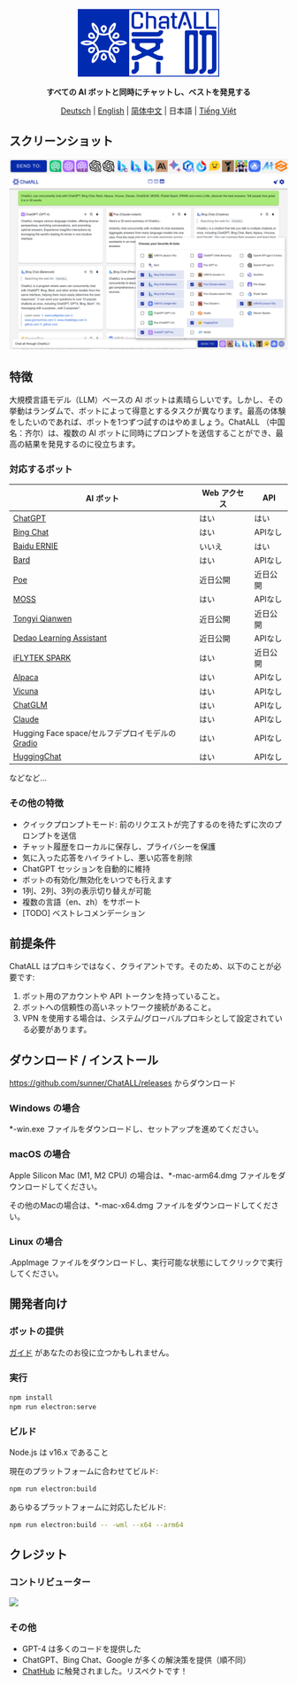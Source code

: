<div align="center">
  <img src="src/assets/logo-cover.png" width=256></img>
  <p><strong>すべての AI ボットと同時にチャットし、ベストを発見する</strong></p>

[Deutsch](README_DE-DE.md) | [English](README.md) | [简体中文](README_ZH-CN.md) | 日本語 | [Tiếng Việt](README_VI-VN)

</div>

## スクリーンショット

![Screenshot](screenshots/screenshot-2.png?raw=true)
![Screenshot](screenshots/screenshot-1.png?raw=true)

## 特徴

大規模言語モデル（LLM）ベースの AI ボットは素晴らしいです。しかし、その挙動はランダムで、ボットによって得意とするタスクが異なります。最高の体験をしたいのであれば、ボットを1つずつ試すのはやめましょう。ChatALL （中国名：齐尔）は、複数の AI ボットに同時にプロンプトを送信することができ、最高の結果を発見するのに役立ちます。

### 対応するボット

| AI ボット                                                                  | Web アクセス  | API         |
| ------------------------------------------------------------------------- | ----------- | ----------- |
| [ChatGPT](https://chat.openai.com)                                        | はい         | はい         |
| [Bing Chat](https://www.bing.com/new)                                     | はい         | APIなし      |
| [Baidu ERNIE](https://yiyan.baidu.com/)                                   | いいえ       | はい         |
| [Bard](https://bard.google.com/)                                          | はい         | APIなし      |
| [Poe](https://poe.com/)                                                   | 近日公開     | 近日公開     |
| [MOSS](https://moss.fastnlp.top/)                                         | はい         | APIなし      |
| [Tongyi Qianwen](http://tongyi.aliyun.com/)                               | 近日公開     | 近日公開     |
| [Dedao Learning Assistant](https://ai.dedao.cn/)                          | 近日公開     | APIなし      |
| [iFLYTEK SPARK](http://xinghuo.xfyun.cn/)                                 | はい         | 近日公開     |
| [Alpaca](https://crfm.stanford.edu/2023/03/13/alpaca.html)                | はい         | APIなし      |
| [Vicuna](https://lmsys.org/blog/2023-03-30-vicuna/)                       | はい         | APIなし      |
| [ChatGLM](https://chatglm.cn/blog)                                        | はい         | APIなし      |
| [Claude](https://www.anthropic.com/index/introducing-claude)              | はい         | APIなし      |
| Hugging Face space/セルフデプロイモデルの [Gradio](https://gradio.app/)       | はい         | APIなし      |
| [HuggingChat](https://huggingface.co/chat/)                               | はい         | APIなし      |

などなど...

### その他の特徴

- クイックプロンプトモード: 前のリクエストが完了するのを待たずに次のプロンプトを送信
- チャット履歴をローカルに保存し、プライバシーを保護
- 気に入った応答をハイライトし、悪い応答を削除
- ChatGPT セッションを自動的に維持
- ボットの有効化/無効化をいつでも行えます
- 1列、2列、3列の表示切り替えが可能
- 複数の言語（en、zh）をサポート
- [TODO] ベストレコメンデーション

## 前提条件

ChatALL はプロキシではなく、クライアントです。そのため、以下のことが必要です:

1. ボット用のアカウントや API トークンを持っていること。
2. ボットへの信頼性の高いネットワーク接続があること。
3. VPN を使用する場合は、システム/グローバルプロキシとして設定されている必要があります。

## ダウンロード / インストール

https://github.com/sunner/ChatALL/releases からダウンロード

### Windows の場合

\*-win.exe ファイルをダウンロードし、セットアップを進めてください。

### macOS の場合

Apple Silicon Mac (M1, M2 CPU) の場合は、\*-mac-arm64.dmg ファイルをダウンロードしてください。

その他のMacの場合は、\*-mac-x64.dmg ファイルをダウンロードしてください。

### Linux の場合

.AppImage ファイルをダウンロードし、実行可能な状態にしてクリックで実行してください。

## 開発者向け

### ボットの提供

[ガイド](https://github.com/sunner/ChatALL/wiki/%E5%A6%82%E4%BD%95%E6%B7%BB%E5%8A%A0%E4%B8%80%E4%B8%AA%E6%96%B0%E7%9A%84-AI-%E5%AF%B9%E8%AF%9D%E6%9C%BA%E5%99%A8%E4%BA%BA) があなたのお役に立つかもしれません。

### 実行

```bash
npm install
npm run electron:serve
```

### ビルド

Node.js は v16.x であること

現在のプラットフォームに合わせてビルド:

```bash
npm run electron:build
```

あらゆるプラットフォームに対応したビルド:

```bash
npm run electron:build -- -wml --x64 --arm64
```

## クレジット

### コントリビューター

<a href="https://github.com/sunner/ChatALL/graphs/contributors">
  <img src="https://contrib.rocks/image?repo=sunner/ChatALL" />
</a>

### その他

- GPT-4 は多くのコードを提供した
- ChatGPT、Bing Chat、Google が多くの解決策を提供（順不同）
- [ChatHub](https://github.com/chathub-dev/chathub) に触発されました。リスペクトです！
